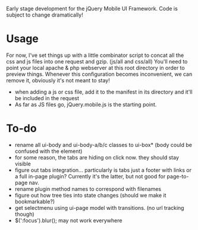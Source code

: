 Early stage development for the jQuery Mobile UI Framework.
Code is subject to change dramatically!

Usage
=====
For now, I've set things up with a little combinator script to concat all the css and js files into one request and gzip. (js/all and css/all)
You'll need to point your local apache & php webserver at this root directory in order to preview things. 
Whenever this configuration becomes inconvenient, we can remove it, obviously it's not meant to stay!

- when adding a js or css file, add it to the manifest in its directory and it'll be included in the request
- As far as JS files go, jQuery.mobile.js is the starting point.


To-do
=====
- rename all ui-body and ui-body-a/b/c classes to ui-box* (body could be confused with the element)
- for some reason, the tabs are hiding on click now. they should stay visible
- figure out tabs integration… particularly is tabs just a footer with links or a full in-page plugin? Currently it's the latter, but not good for page-to-page nav.
- rename plugin method names to correspond with filenames
- figure out how tree ties into state changes (should we make it bookmarkable?)
- get selectmenu using ui-page model with transitions. (no url tracking though)
- $(':focus').blur(); may not work everywhere